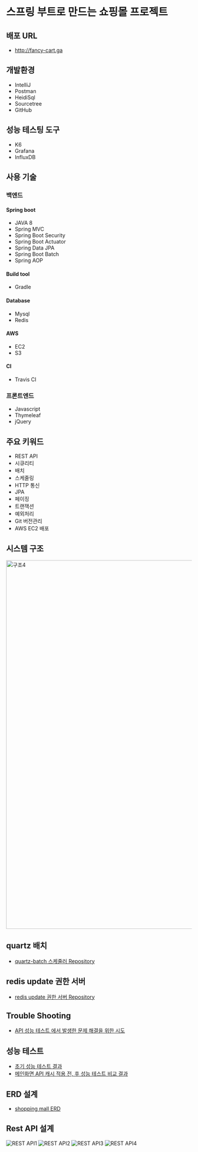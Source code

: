 # 스프링 부트로 만드는 쇼핑몰 프로젝트

## 배포 URL
* http://fancy-cart.ga

## 개발환경
* IntelliJ
* Postman
* HeidiSql
* Sourcetree
* GitHub

## 성능 테스팅 도구
* K6
* Grafana
* InfluxDB

## 사용 기술
### 백엔드
#### Spring boot
* JAVA 8
* Spring MVC
* Spring Boot Security
* Spring Boot Actuator
* Spring Data JPA
* Spring Boot Batch
* Spring AOP

#### Build tool
* Gradle

#### Database
* Mysql
* Redis

#### AWS
* EC2
* S3

#### CI
* Travis CI

### 프론트엔드
* Javascript
* Thymeleaf
* jQuery

## 주요 키워드
* REST API
* 시큐리티
* 배치
* 스케줄링
* HTTP 통신
* JPA
* 페이징
* 트랜잭션
* 예외처리
* Git 버전관리
* AWS EC2 배포

## 시스템 구조
<img width="1000" alt="구조4" src="https://user-images.githubusercontent.com/40568894/95181686-93576d00-07fe-11eb-80e3-f1aaa2399d9a.PNG">

## quartz 배치
* [quartz-batch 스케줄러 Repository](https://github.com/didrlgus/spring-quartz-scheduler)

## redis update 권한 서버
* [redis update 권한 서버 Repository](https://github.com/didrlgus/redis-update-server)

## Trouble Shooting
* [API 성능 테스트 에서 발생한 문제 해결을 위한 시도](https://github.com/didrlgus/springboot-shoppingmall/issues/6)

## 성능 테스트
* [초기 성능 테스트 결과](https://github.com/didrlgus/springboot-shoppingmall/issues/5)
* [메인화면 API 캐시 적용 전, 후 성능 테스트 비교 결과](https://github.com/didrlgus/springboot-shoppingmall/issues/21)

## ERD 설계
* [shopping mall ERD](https://github.com/didrlgus/springboot-shoppingmall/issues/1)

## Rest API 설계
![REST API1](https://user-images.githubusercontent.com/40568894/64402718-d3569880-d0b0-11e9-90df-e14b1a5389bd.png)
![REST API2](https://user-images.githubusercontent.com/40568894/64402722-d6518900-d0b0-11e9-90d3-6a31dbd4f0dd.png)
![REST API3](https://user-images.githubusercontent.com/40568894/64402726-d8b3e300-d0b0-11e9-863f-8f654f3df4d6.png)
![REST API4](https://user-images.githubusercontent.com/40568894/64402728-d9e51000-d0b0-11e9-895f-450f3dae64db.png)

